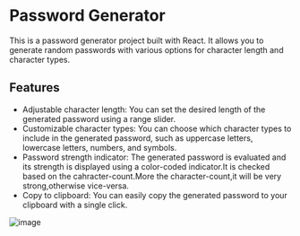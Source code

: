 # Password Generator

This is a password generator project built with React. It allows you to generate random passwords with various options for character length and character types.

## Features

- Adjustable character length: You can set the desired length of the generated password using a range slider.
- Customizable character types: You can choose which character types to include in the generated password, such as uppercase letters, lowercase letters, numbers, and symbols.
- Password strength indicator: The generated password is evaluated and its strength is displayed using a color-coded indicator.It is checked based on the cahracter-count.More the character-count,it will be very strong,otherwise vice-versa.
- Copy to clipboard: You can easily copy the generated password to your clipboard with a single click.

![image](https://github.com/akshaykamath45/Password-Generator/assets/73344382/5a876e39-6d13-470f-9666-745ed7eeffbf)



